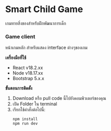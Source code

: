 # Smart Child Game
เกมทายสิ่งของสำหรับฝึกพัฒนาการเด็ก

### Game client

หน้าเกมหลัก สำหรับแสดง interface ต่างๆของเกม

**เครื่องมือที่ใช้**
- React v18.2.xx
- Node v18.17.xx
- Bootstrap 5.x.x

**ขั้นตอนการติดตั้ง**
1. Download หรือ pull code นี้ไปยังคอมพิวเตอร์ของคุณ
2. เปิด Folder ใน terminal
3. เรียกใช้คำสั่งต่อไปนี้:
    ```
    npm install
    npm run dev
    ```